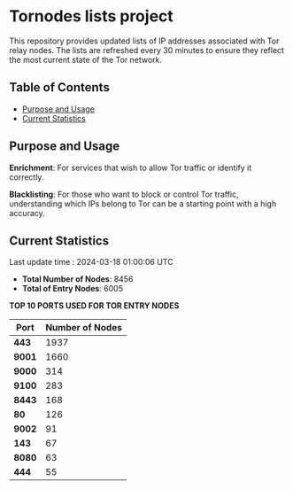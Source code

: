 # Tornodes lists project

This repository provides updated lists of IP addresses associated with Tor relay nodes. The lists are refreshed every 30 minutes to ensure they reflect the most current state of the Tor network.

## Table of Contents

- [Purpose and Usage](#purpose-and-usage)
- [Current Statistics](#current-statistics)


## Purpose and Usage

**Enrichment**: For services that wish to allow Tor traffic or identify it correctly.

**Blacklisting**: For those who want to block or control Tor traffic, understanding which IPs belong to Tor can be a starting point with a high accuracy.

## Current Statistics

Last update time : 2024-03-18 01:00:06 UTC

- **Total Number of Nodes**: 8456
- **Total of Entry Nodes**: 6005

**TOP 10 PORTS USED FOR TOR ENTRY NODES**

| **Port** | **Number of Nodes** |
|------|-----------------|
| **443**   | 1937  |
| **9001**   | 1660  |
| **9000**   | 314  |
| **9100**   | 283  |
| **8443**   | 168  |
| **80**   | 126  |
| **9002**   | 91  |
| **143**   | 67  |
| **8080**   | 63  |
| **444**   | 55  |

